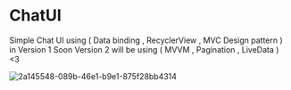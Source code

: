 # ChatUI
Simple Chat UI using ( Data binding , RecyclerView , MVC Design pattern )  in Version 1 
Soon Version 2 will be using ( MVVM , Pagination , LiveData ) <3 


![2a145548-089b-46e1-b9e1-875f28bb4314](https://user-images.githubusercontent.com/33866122/70603831-140a0480-1c00-11ea-80f8-426580506495.jpg)
